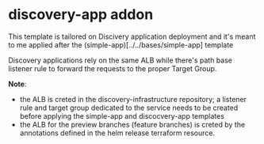 # discovery-app addon

This template is tailored on Discivery application deployment and it's meant to me applied after the (simple-app)[../../bases/simple-app] template

Discovery applications rely on the same ALB while there's path base listener rule to forward the requests to the proper Target Group.

**Note**:

- the ALB is creted in the discovery-infrastructure repository; a listener rule and target group dedicated to the service needs to be created before applying the simple-app and discocvery-app templates
- the ALB for the preview branches (feature branches) is creted by the annotations defined in the helm release terraform resource.
